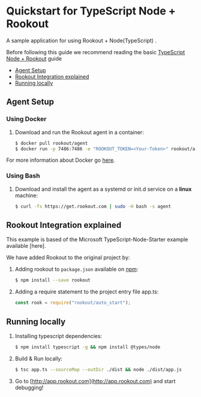 # Quickstart for TypeScript Node + Rookout

A sample application for using Rookout + Node(TypeScript) .

Before following this guide we recommend reading the basic [TypeScript Node + Rookout] guide

* [Agent Setup](#agent-setup)
* [Rookout Integration explained](#rookout-integration-explained)
* [Running locally](#running-locally)

## Agent Setup

### Using Docker

1. Download and run the Rookout agent in a container:  
    
    ```bash
    $ docker pull rookout/agent
    $ docker run -p 7486:7486 -e "ROOKOUT_TOKEN=<Your-Token>" rookout/agent
    ```

For more information about Docker go [here](https://www.docker.com/).

### Using Bash

1. Download and install the agent as a systemd or init.d service on a __linux__ machine:
    ```bash
    $ curl -fs https://get.rookout.com | sudo -H bash -s agent
    ```


## Rookout Integration explained

This example is based of the Microsoft TypeScript-Node-Starter example available [here].

We have added Rookout to the original project by:
1. Adding rookout to `package.json` available on [npm]:
    ```bash
    $ npm install --save rookout
    ```

2. Adding a require statement to the project entry file app.ts:
    ```ts
    const rook = require("rookout/auto_start");
    ```

[TypeScript Node + Rookout]: https://rookout.github.io/tutorials/typescript
[npm]: https://www.npmjs.com/package/rookout


## Running locally

1. Installing typescript dependencies:
    ```bash
    $ npm install typescript -g && npm install @types/node
    ```

2. Build & Run locally:
    ```bash
    $ tsc app.ts --sourceMap --outDir ./dist && node ./dist/app.js
    ```

3. Go to [http://app.rookout.com](http://app.rookout.com) and start debugging! 